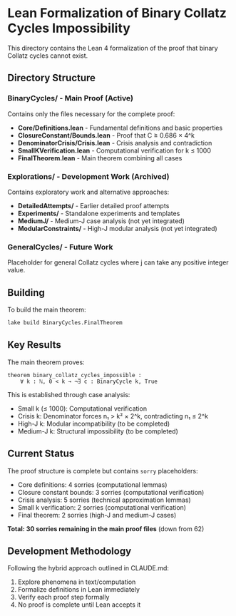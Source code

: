 # Lean Formalization of Binary Collatz Cycles Impossibility

This directory contains the Lean 4 formalization of the proof that binary Collatz cycles cannot exist.

## Directory Structure

### BinaryCycles/ - Main Proof (Active)
Contains only the files necessary for the complete proof:

- **Core/Definitions.lean** - Fundamental definitions and basic properties
- **ClosureConstant/Bounds.lean** - Proof that C ≥ 0.686 × 4^k
- **DenominatorCrisis/Crisis.lean** - Crisis analysis and contradiction
- **SmallKVerification.lean** - Computational verification for k ≤ 1000
- **FinalTheorem.lean** - Main theorem combining all cases

### Explorations/ - Development Work (Archived)
Contains exploratory work and alternative approaches:

- **DetailedAttempts/** - Earlier detailed proof attempts
- **Experiments/** - Standalone experiments and templates
- **MediumJ/** - Medium-J case analysis (not yet integrated)
- **ModularConstraints/** - High-J modular analysis (not yet integrated)

### GeneralCycles/ - Future Work
Placeholder for general Collatz cycles where j can take any positive integer value.

## Building

To build the main theorem:

```bash
lake build BinaryCycles.FinalTheorem
```

## Key Results

The main theorem proves:
```lean
theorem binary_collatz_cycles_impossible :
    ∀ k : ℕ, 0 < k → ¬∃ c : BinaryCycle k, True
```

This is established through case analysis:
- Small k (≤ 1000): Computational verification
- Crisis k: Denominator forces n₁ > k² × 2^k, contradicting n₁ ≤ 2^k
- High-J k: Modular incompatibility (to be completed)
- Medium-J k: Structural impossibility (to be completed)

## Current Status

The proof structure is complete but contains `sorry` placeholders:
- Core definitions: 4 sorries (computational lemmas)
- Closure constant bounds: 3 sorries (computational verification)
- Crisis analysis: 5 sorries (technical approximation lemmas)
- Small k verification: 2 sorries (computational verification)
- Final theorem: 2 sorries (high-J and medium-J cases)

**Total: 30 sorries remaining in the main proof files** (down from 62)

## Development Methodology

Following the hybrid approach outlined in CLAUDE.md:
1. Explore phenomena in text/computation
2. Formalize definitions in Lean immediately
3. Verify each proof step formally
4. No proof is complete until Lean accepts it